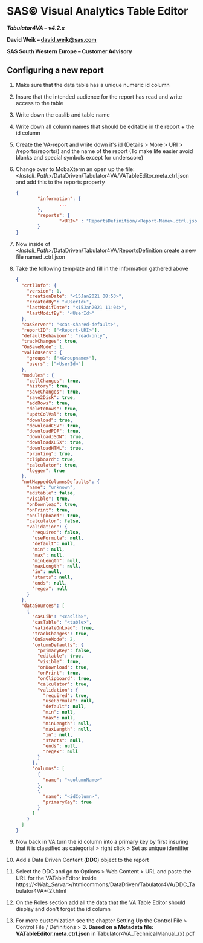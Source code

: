 # **SAS© Visual Analytics Table Editor**

***Tabulator4VA – v4.2.x***

**David Weik – david.weik@sas.com**

**SAS South Western Europe – Customer Advisory**

## Configuring a new report


1. Make sure that the data table has a unique numeric id column

2. Insure that the intended audience for the report has read and write access to the table

3. Write down the caslib and table name

4. Write down all column names that should be editable in the report + the id column

5. Create the VA-report and write down it's id (Details > More > URI > /reports/reports/**<URI>**) and the name of the report (To make life easier avoid blanks and special symbols except for underscore)

6. Change over to MobaXterm an open up the file: *<Install_Path>*/DataDriven/Tabulator4VA/VATableEditor.meta.ctrl.json and add this to the reports property

   ```json
   {
           "information": {
                   ...
           },
           "reports": {
                   "<URI>" : "ReportsDefinition/<Report-Name>.ctrl.json"
           }
   }
   ```

7. Now inside of *<Install_Path>*/DataDriven/Tabulator4VA/ReportsDefinition create a new file named <Report-Name>.ctrl.json

8. Take the following template and fill in the information gathered above

   ```json
   {
     "crtlInfo": {
       "version": 1,
       "creationDate": "<15Jan2021 08:53>",
       "createdBy": "<UserId>",
       "lastModifDate": "<15Jan2021 11:04>",
       "lastModifBy": "<UserId>"
     },
     "casServer": "<cas-shared-default>",
     "reportID": ["<Report-URI>"],
     "defaultBehaviour": "read-only",
     "trackChanges": true,
     "OnSaveMode": 1,
     "validUsers": {
       "groups": ["<Groupname>"],
       "users": ["<UserId>"]
     },
     "modules": {
       "cellChanges": true,
       "history": true,
       "saveChanges": true,
       "save2Disk": true,
       "addRows": true,
       "deleteRows": true,
       "updtColVal": true,
       "download": true,
       "downloadCSV": true,
       "downloadPDF": true,
       "downloadJSON": true,
       "downloadXLSX": true,
       "downloadHTML": true,
       "printing": true,
       "clipboard": true,
       "calculator": true,
       "logger": true
     },
     "notMappedColumnsDefaults": {
       "name": "unknown",
       "editable": false,
       "visible": true,
       "onDownload": true,
       "onPrint": true,
       "onClipboard": true,
       "calculator": false,
       "validation": {
         "required": false,
         "useFormula": null,
         "default": null,
         "min": null,
         "max": null,
         "minLength": null,
         "maxLength": null,
         "in": null,
         "starts": null,
         "ends": null,
         "regex": null
       }
     },
     "dataSources": [
       {
         "casLib": "<caslib>",
         "casTable": "<table>",
         "validateOnLoad": true,
         "trackChanges": true,
         "OnSaveMode": 2,
         "columnDefaults": {
           "primaryKey": false,
           "editable": true,
           "visible": true,
           "onDownload": true,
           "onPrint": true,
           "onClipboard": true,
           "calculator": true,
           "validation": {
             "required": true,
             "useFormula": null,
             "default": null,
             "min": null,
             "max": null,
             "minLength": null,
             "maxLength": null,
             "in": null,
             "starts": null,
             "ends": null,
             "regex": null
           }
         },
         "columns": [
           {
             "name": "<columnName>"
           },
           {
             "name": "<idColumn>",
             "primaryKey": true
           }
         ]
       }
     ]
   }
   ```

9. Now back in VA turn the id column into a primary key by first insuring that it is classified as categorial > right click > Set as unique identifier

10. Add a Data Driven Content (**DDC**) object to the report

11. Select the DDC and go to Options > Web Content > URL and paste the URL for the VATableEditor inside https://*<Web_Server>*/htmlcommons/DataDriven/Tabulator4VA/DDC_Tabulator4VA\*(2).html

12. On the Roles section add all the data that the VA Table Editor should display and don't forget the id column

13. For more customization see the chapter Setting Up the Control File > Control File / Definitions > **3. Based on a Metadata file: VATableEditor.meta.ctrl.json** in Tabulator4VA_TechnicalManual_(x).pdf

    
